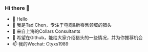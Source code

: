 ### Hi there 👋

- 🔭 Hello 
- 🌱 我是Tad Chen，专注于电商&新零售领域的猎头
- 👯 来自上海的Collars Consultants
- 💬 希望在Github，能给大家介绍猎头的一些情况，并为你推荐机会
- 📫 我的Wechat: Ctyxs1989
